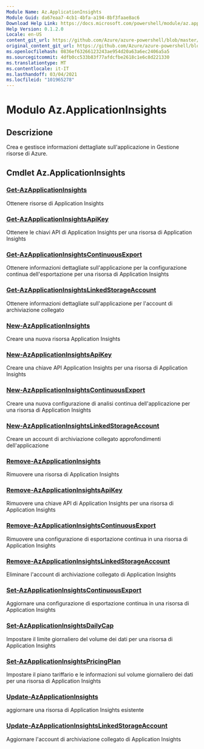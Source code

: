 ```yaml
---
Module Name: Az.ApplicationInsights
Module Guid: da67eaa7-4cb1-4bfa-a194-8bf3faae8ac6
Download Help Link: https://docs.microsoft.com/powershell/module/az.applicationinsights
Help Version: 0.1.2.0
Locale: en-US
content_git_url: https://github.com/Azure/azure-powershell/blob/master/src/ApplicationInsights/ApplicationInsights/help/Az.ApplicationInsights.md
original_content_git_url: https://github.com/Azure/azure-powershell/blob/master/src/ApplicationInsights/ApplicationInsights/help/Az.ApplicationInsights.md
ms.openlocfilehash: 0836ef63266123243ae954d20a63a6ec2406a5a5
ms.sourcegitcommit: 4dfb0cc533b83f77afdcfbe2618c1e6c8d221330
ms.translationtype: MT
ms.contentlocale: it-IT
ms.lasthandoff: 03/04/2021
ms.locfileid: "101965278"
---
```

# Modulo Az.ApplicationInsights
## Descrizione
Crea e gestisce informazioni dettagliate sull'applicazione in Gestione risorse di Azure.

## Cmdlet Az.ApplicationInsights
### [Get-AzApplicationInsights](Get-AzApplicationInsights.md)
Ottenere risorse di Application Insights

### [Get-AzApplicationInsightsApiKey](Get-AzApplicationInsightsApiKey.md)
Ottenere le chiavi API di Application Insights per una risorsa di Application Insights

### [Get-AzApplicationInsightsContinuousExport](Get-AzApplicationInsightsContinuousExport.md)
Ottenere informazioni dettagliate sull'applicazione per la configurazione continua dell'esportazione per una risorsa di Application Insights

### [Get-AzApplicationInsightsLinkedStorageAccount](Get-AzApplicationInsightsLinkedStorageAccount.md)
Ottenere informazioni dettagliate sull'applicazione per l'account di archiviazione collegato

### [New-AzApplicationInsights](New-AzApplicationInsights.md)
Creare una nuova risorsa Application Insights

### [New-AzApplicationInsightsApiKey](New-AzApplicationInsightsApiKey.md)
Creare una chiave API Application Insights per una risorsa di Application Insights

### [New-AzApplicationInsightsContinuousExport](New-AzApplicationInsightsContinuousExport.md)
Creare una nuova configurazione di analisi continua dell'applicazione per una risorsa di Application Insights

### [New-AzApplicationInsightsLinkedStorageAccount](New-AzApplicationInsightsLinkedStorageAccount.md)
Creare un account di archiviazione collegato approfondimenti dell'applicazione

### [Remove-AzApplicationInsights](Remove-AzApplicationInsights.md)
Rimuovere una risorsa di Application Insights

### [Remove-AzApplicationInsightsApiKey](Remove-AzApplicationInsightsApiKey.md)
Rimuovere una chiave API di Application Insights per una risorsa di Application Insights

### [Remove-AzApplicationInsightsContinuousExport](Remove-AzApplicationInsightsContinuousExport.md)
Rimuovere una configurazione di esportazione continua in una risorsa di Application Insights

### [Remove-AzApplicationInsightsLinkedStorageAccount](Remove-AzApplicationInsightsLinkedStorageAccount.md)
Eliminare l'account di archiviazione collegato di Application Insights

### [Set-AzApplicationInsightsContinuousExport](Set-AzApplicationInsightsContinuousExport.md)
Aggiornare una configurazione di esportazione continua in una risorsa di Application Insights

### [Set-AzApplicationInsightsDailyCap](Set-AzApplicationInsightsDailyCap.md)
Impostare il limite giornaliero del volume dei dati per una risorsa di Application Insights

### [Set-AzApplicationInsightsPricingPlan](Set-AzApplicationInsightsPricingPlan.md)
Impostare il piano tariffario e le informazioni sul volume giornaliero dei dati per una risorsa di Application Insights

### [Update-AzApplicationInsights](Update-AzApplicationInsights.md)
aggiornare una risorsa di Application Insights esistente

### [Update-AzApplicationInsightsLinkedStorageAccount](Update-AzApplicationInsightsLinkedStorageAccount.md)
Aggiornare l'account di archiviazione collegato di Application Insights

